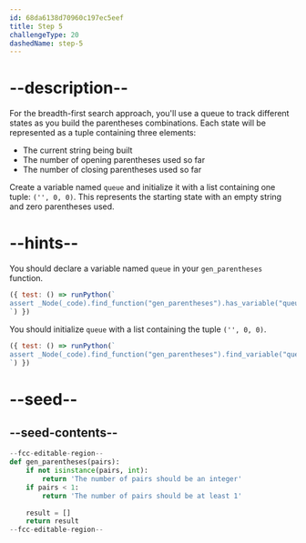 ```yaml
---
id: 68da6138d70960c197ec5eef
title: Step 5
challengeType: 20
dashedName: step-5
---
```


# --description--

For the breadth-first search approach, you'll use a queue to track different states as you build the parentheses combinations. Each state will be represented as a tuple containing three elements:

- The current string being built
- The number of opening parentheses used so far
- The number of closing parentheses used so far

Create a variable named `queue` and initialize it with a list containing one tuple: `('', 0, 0)`. This represents the starting state with an empty string and zero parentheses used.

# --hints--

You should declare a variable named `queue` in your `gen_parentheses` function.

```js
({ test: () => runPython(`
assert _Node(_code).find_function("gen_parentheses").has_variable("queue")
`) })
```

You should initialize `queue` with a list containing the tuple `('', 0, 0)`.

```js
({ test: () => runPython(`
assert _Node(_code).find_function("gen_parentheses").find_variable("queue").is_equivalent("queue = [('', 0, 0)]")
`) })
```

# --seed--

## --seed-contents--

```py
--fcc-editable-region--
def gen_parentheses(pairs):
    if not isinstance(pairs, int):
        return 'The number of pairs should be an integer'
    if pairs < 1:
        return 'The number of pairs should be at least 1'
    
    result = []
    return result
--fcc-editable-region--
```

